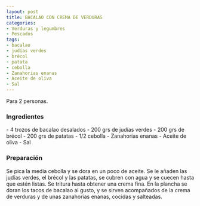 ```yaml
---
layout: post
title: BACALAO CON CREMA DE VERDURAS
categories:
- Verduras y legumbres
- Pescados
tags:
- bacalao
- judías verdes
- brécol
- patata
- cebolla
- Zanahorias enanas
- Aceite de oliva
- Sal
---
```

Para 2 personas.

<h3>Ingredientes</h3>
- 4 trozos de bacalao desalados
- 200 grs de judías verdes
- 200 grs de brécol
- 200 grs de patatas
- 1/2 cebolla
- Zanahorias enanas
- Aceite de oliva
- Sal

<h3>Preparación</h3>
Se pica la media cebolla y se dora en un poco de aceite. Se le añaden las judías verdes, el brécol y las patatas, se cubren con agua y se cuecen hasta que estén listas. Se tritura hasta obtener una crema fina.
En la plancha se doran los tacos de bacalao al gusto, y se sirven acompañados de la crema de verduras y de unas zanahorias enanas, cocidas y salteadas.